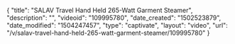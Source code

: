 {
    "title": "SALAV Travel Hand Held 265-Watt Garment Steamer",
    "description": "",
    "videoid": "109995780",
    "date_created": "1502523879",
    "date_modified": "1504247457",
    "type": "captivate",
    "layout": "video",
    "url": "\/v\/salav-travel-hand-held-265-watt-garment-steamer\/109995780"
}